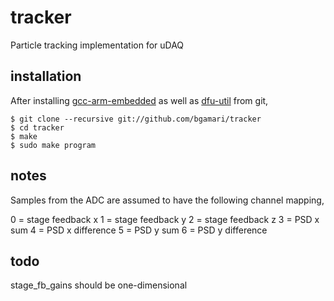 tracker
=======

Particle tracking implementation for uDAQ

## installation

After installing [gcc-arm-embedded](https://launchpad.net/gcc-arm-embedded)
as well as [dfu-util](http://dfu-util.gnumonks.org/) from git,

    $ git clone --recursive git://github.com/bgamari/tracker
    $ cd tracker
    $ make
    $ sudo make program
    

## notes

Samples from the ADC are assumed to have the following channel mapping,

   0    =   stage feedback x
   1    =   stage feedback y
   2    =   stage feedback z
   3    =   PSD x sum
   4    =   PSD x difference
   5    =   PSD y sum
   6    =   PSD y difference

## todo

stage_fb_gains should be one-dimensional

